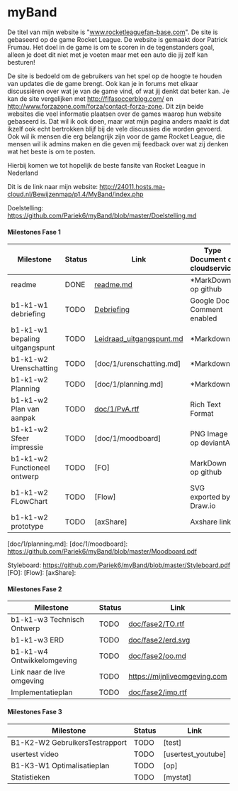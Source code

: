 # myBand

De titel van mijn website is "www.rocketleaguefan-base.com". De site is gebaseerd op de game Rocket League.
De website is gemaakt door Patrick Frumau.
Het doel in de game is om te scoren in de tegenstanders goal, alleen je doet dit niet met je voeten maar met 
een auto die jij zelf kan besturen!


De site is bedoeld om de gebruikers van het spel op de hoogte te houden van updates die de game brengt.
Ook kan je in forums met elkaar discussiëren over wat je van de game vind, of wat jij denkt dat beter kan.
Je kan de site vergelijken met http://fifasoccerblog.com/ en http://www.forzazone.com/forza/contact-forza-zone. 
Dit zijn beide websites die veel informatie plaatsen over de games waarop hun website gebaseerd is.
Dat wil ik ook doen, maar wat mijn pagina anders maakt is dat ikzelf ook echt bertrokken blijf bij de vele discussies
die worden gevoerd. Ook wil ik mensen die erg belangrijk zijn voor de game Rocket League, die mensen wil ik admins maken 
en die geven mij feedback over wat zij denken wat het beste is om te posten. 

Hierbij komen we tot hopelijk de beste fansite van Rocket League in Nederland

Dit is de link naar mijn website: 
http://24011.hosts.ma-cloud.nl/Bewijzenmap/p1.4/MyBand/index.php

Doelstelling: https://github.com/Pariek6/myBand/blob/master/Doelstelling.md



#### Milestones Fase 1
| Milestone  | Status | Link | Type Document of cloudservice |
| ------ |  ------ | ------ | ------ |
| readme                         | DONE |  [readme.md]            | *MarkDown op github |
| b1-k1-w1 debriefing            | TODO | [Debriefing]            | Google Doc Comment enabled |
| b1-k1-w1 bepaling uitgangspunt | TODO | [Leidraad_uitgangspunt.md] | *Markdown |
| b1-k1-w2 Urenschatting         | TODO | [doc/1/urenschatting.md]| *Markdown |
| b1-k1-w2 Planning              | TODO | [doc/1/planning.md]     | *Markdown |
| b1-k1-w2 Plan van aanpak       | TODO | [doc/1/PvA.rtf]         | Rich Text Format |
| b1-k1-w2 Sfeer impressie       | TODO | [doc/1/moodboard]       | PNG Image op deviantArt |
| b1-k1-w2 Functioneel ontwerp   | TODO | [FO]                    | MarkDown op github |
| b1-k1-w2 FLowChart             | TODO | [Flow]                  | SVG exported by Draw.io |
| b1-k1-w2 prototype             | TODO | [axShare]               | Axshare link |

   [readme.md]: <https://github.com/JouwGithubNaam/myband/blob/master/readme.md>
   [Leidraad_uitgangspunt.md]: https://github.com/Pariek6/myBand/blob/master/uitgangspunt.md
   [Debriefing]: https://github.com/Pariek6/myBand/blob/master/debriefing.md
   [doc/1/PvA.rtf]: 
   [doc/1/urenschatting.md]: 
   [doc/1/planning.md]: 
   [doc/1/moodboard]: https://github.com/Pariek6/myBand/blob/master/Moodboard.pdf
   
   Styleboard: https://github.com/Pariek6/myBand/blob/master/Styleboard.pdf
   [FO]: 
   [Flow]: 
   [axShare]: 

#### Milestones Fase 2
| Milestone  | Status | Link |
| ------ |  ------ | ------ |
| b1-k1-w3 Technisch Ontwerp |  TODO |  [doc/fase2/TO.rtf] |
| b1-k1-w3 ERD               |  TODO |  [doc/fase2/erd.svg] |
| b1-k1-w4 Ontwikkelomgeving |  TODO |  [doc/fase2/oo.md]|
| Link naar de live omgeving |  TODO |  <https://mijnliveomgeving.com>|
| Implementatieplan          | TODO |  [doc/fase2/imp.rtf] |

   [doc/fase2/TO.rtf]: <https://github.com/jouwgithub/doc/fase2/TO.rtf>
   [doc/fase2/erd.svg]: <https://github.com/jouwgithub/doc/fase2/erd.svg>
   [doc/fase2/oo.md]: <https://github.com/jouwgithub/doc/fase2/oo.md>
   [doc/fase2/imp.rtf]: <http://github.com/jouwgithub/doc/fase2/imp.rtf>
   
#### Milestones Fase 3
| Milestone  | Status | Link |
| ------ |  ------ | ------ |
| B1-K2-W2 GebruikersTestrapport | TODO |  [test] |
| usertest video | TODO |[usertest_youtube] |
| B1-K3-W1 Optimalisatieplan | TODO |  [op] |
| Statistieken | TODO |  [mystat]|

